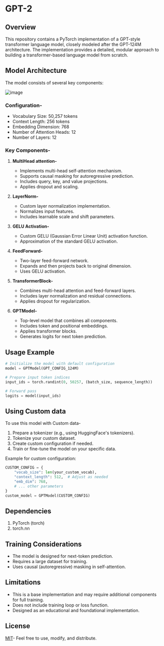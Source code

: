 # GPT-2

## Overview

This repository contains a PyTorch implementation of a GPT-style transformer language model, closely modeled after the GPT-124M architecture. The implementation provides a detailed, modular approach to building a transformer-based language model from scratch.

## Model Architecture

The model consists of several key components:

![image](https://github.com/user-attachments/assets/c3681ec5-5e1b-41ed-bc61-19c693774b6f)


### **Configuration-**
 
- Vocabulary Size: 50,257 tokens
- Context Length: 256 tokens
- Embedding Dimension: 768
- Number of Attention Heads: 12
- Number of Layers: 12

### **Key Components-**
1. **MultiHead attention-** 
   - Implements multi-head self-attention mechanism.
   - Supports causal masking for autoregressive prediction.
   - Includes query, key, and value projections.
   - Applies dropout and scaling.

2. **LayerNorm-**
   - Custom layer normalization implementation.
   - Normalizes input features.
   - Includes learnable scale and shift parameters.

3. **GELU Activation-**
   - Custom GELU (Gaussian Error Linear Unit) activation function.
   - Approximation of the standard GELU activation.

4. **FeedForward-**
   - Two-layer feed-forward network.
   - Expands and then projects back to original dimension.
   - Uses GELU activation.

5. **TransformerBlock-**
   - Combines multi-head attention and feed-forward layers.
   - Includes layer normalization and residual connections.
   - Applies dropout for regularization.

6. **GPTModel-**
   - Top-level model that combines all components.
   - Includes token and positional embeddings.
   - Applies transformer blocks.
   - Generates logits for next token prediction.

## Usage Example 
```python 
# Initialize the model with default configuration
model = GPTModel(GPT_CONFIG_124M)

# Prepare input token indices
input_ids = torch.randint(0, 50257, (batch_size, sequence_length))

# Forward pass
logits = model(input_ids)
```

## Using Custom data
To use this model with Custom data- 
1. Prepare a tokenizer (e.g., using HuggingFace's tokenizers).
2. Tokenize your custom dataset.
3. Create custom configuration if needed.
4. Train or fine-tune the model on your specific data.

Example for custom configuration:
```python
CUSTOM_CONFIG = {
    "vocab_size": len(your_custom_vocab),
    "context_length": 512,  # Adjust as needed
    "emb_dim": 768,
    # ... other parameters
}
custom_model = GPTModel(CUSTOM_CONFIG)
```

## Dependencies
1. PyTorch (torch)
2. torch.nn

## Training Considerations
- The model is designed for next-token prediction.
- Requires a large dataset for training.
- Uses causal (autoregressive) masking in self-attention.

## Limitations
- This is a base implementation and may require additional components for full training.
- Does not include training loop or loss function.
- Designed as an educational and foundational implementation.

## License

[MIT](https://choosealicense.com/licenses/mit/)- Feel free to use, modify, and distribute.
